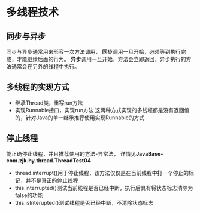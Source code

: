 # 多线程技术
## 同步与异步
同步与异步通常用来形容一次方法调用，
 **同步**调用一旦开始，必须等到执行完成，才能继续后面的行为。
 **异步**调用一旦开始，方法会立即返回，异步执行的方法通常会在另外的线程中执行。
## 多线程的实现方式
- 继承Thread类，重写run方法
- 实现Runnable接口，实现run方法
这两种方式实现的多线程都是没有返回值的，针对Java的单一继承推荐使用实现Runnable的方式
## 停止线程
能正确停止线程，并且推荐使用的方法-异常法，
详情见**JavaBase-com.zjk.hy.thread.ThreadTest04**
- thread.interrupt()用于停止线程，该方法仅仅是在当前线程中打一个停止的标记，并不是真正的停止线程
- this.interrupted()测试当前线程是否已经中断，执行后具有将状态标志清除为false的功能
- this.isInterupted()测试线程是否已经中断，不清除状态标志
